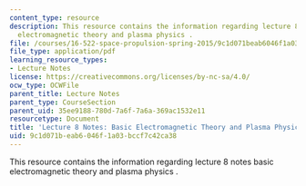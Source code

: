 ```yaml
---
content_type: resource
description: This resource contains the information regarding lecture 8 notes basic
  electromagnetic theory and plasma physics .
file: /courses/16-522-space-propulsion-spring-2015/9c1d071beab6046f1a03bccf7c42ca38_MIT16_522S15_Lecture8.pdf
file_type: application/pdf
learning_resource_types:
- Lecture Notes
license: https://creativecommons.org/licenses/by-nc-sa/4.0/
ocw_type: OCWFile
parent_title: Lecture Notes
parent_type: CourseSection
parent_uid: 35ee9188-780d-7a6f-7a6a-369ac1532e11
resourcetype: Document
title: 'Lecture 8 Notes: Basic Electromagnetic Theory and Plasma Physics'
uid: 9c1d071b-eab6-046f-1a03-bccf7c42ca38
---
```

This resource contains the information regarding lecture 8 notes basic electromagnetic theory and plasma physics .